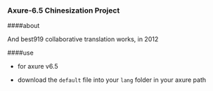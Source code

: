 ### Axure-6.5 Chinesization Project


####about

And best919 collaborative translation works, in 2012

####use

- for axure v6.5 

- download the `default` file into your `lang` folder in your axure path

